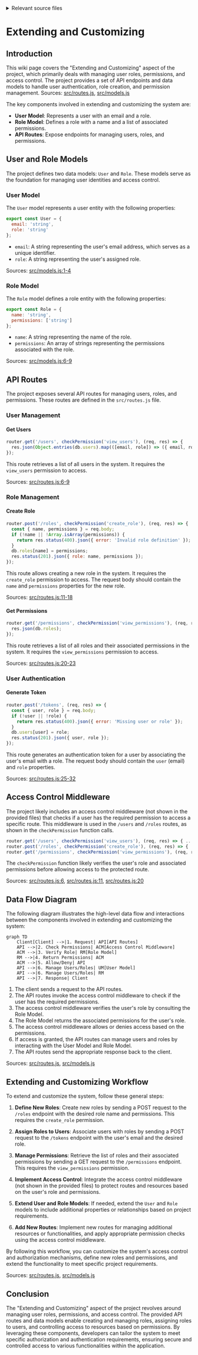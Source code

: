 <details>
<summary>Relevant source files</summary>

The following files were used as context for generating this wiki page:

- [src/models.js](https://github.com/aanickode/access-control-service/blob/main/src/models.js)
- [src/routes.js](https://github.com/aanickode/access-control-service/blob/main/src/routes.js)
</details>

# Extending and Customizing

## Introduction

This wiki page covers the "Extending and Customizing" aspect of the project, which primarily deals with managing user roles, permissions, and access control. The project provides a set of API endpoints and data models to handle user authentication, role creation, and permission management.
Sources: [src/routes.js](), [src/models.js]()

The key components involved in extending and customizing the system are:

- **User Model**: Represents a user with an email and a role.
- **Role Model**: Defines a role with a name and a list of associated permissions.
- **API Routes**: Expose endpoints for managing users, roles, and permissions.

## User and Role Models

The project defines two data models: `User` and `Role`. These models serve as the foundation for managing user identities and access control.

### User Model

The `User` model represents a user entity with the following properties:

```javascript
export const User = {
  email: 'string',
  role: 'string'
};
```

- `email`: A string representing the user's email address, which serves as a unique identifier.
- `role`: A string representing the user's assigned role.

Sources: [src/models.js:1-4]()

### Role Model

The `Role` model defines a role entity with the following properties:

```javascript
export const Role = {
  name: 'string',
  permissions: ['string']
};
```

- `name`: A string representing the name of the role.
- `permissions`: An array of strings representing the permissions associated with the role.

Sources: [src/models.js:6-9]()

## API Routes

The project exposes several API routes for managing users, roles, and permissions. These routes are defined in the `src/routes.js` file.

### User Management

#### Get Users

```javascript
router.get('/users', checkPermission('view_users'), (req, res) => {
  res.json(Object.entries(db.users).map(([email, role]) => ({ email, role })));
});
```

This route retrieves a list of all users in the system. It requires the `view_users` permission to access.

Sources: [src/routes.js:6-9]()

### Role Management

#### Create Role

```javascript
router.post('/roles', checkPermission('create_role'), (req, res) => {
  const { name, permissions } = req.body;
  if (!name || !Array.isArray(permissions)) {
    return res.status(400).json({ error: 'Invalid role definition' });
  }
  db.roles[name] = permissions;
  res.status(201).json({ role: name, permissions });
});
```

This route allows creating a new role in the system. It requires the `create_role` permission to access. The request body should contain the `name` and `permissions` properties for the new role.

Sources: [src/routes.js:11-18]()

#### Get Permissions

```javascript
router.get('/permissions', checkPermission('view_permissions'), (req, res) => {
  res.json(db.roles);
});
```

This route retrieves a list of all roles and their associated permissions in the system. It requires the `view_permissions` permission to access.

Sources: [src/routes.js:20-23]()

### User Authentication

#### Generate Token

```javascript
router.post('/tokens', (req, res) => {
  const { user, role } = req.body;
  if (!user || !role) {
    return res.status(400).json({ error: 'Missing user or role' });
  }
  db.users[user] = role;
  res.status(201).json({ user, role });
});
```

This route generates an authentication token for a user by associating the user's email with a role. The request body should contain the `user` (email) and `role` properties.

Sources: [src/routes.js:25-32]()

## Access Control Middleware

The project likely includes an access control middleware (not shown in the provided files) that checks if a user has the required permission to access a specific route. This middleware is used in the `/users` and `/roles` routes, as shown in the `checkPermission` function calls.

```javascript
router.get('/users', checkPermission('view_users'), (req, res) => { ... });
router.post('/roles', checkPermission('create_role'), (req, res) => { ... });
router.get('/permissions', checkPermission('view_permissions'), (req, res) => { ... });
```

The `checkPermission` function likely verifies the user's role and associated permissions before allowing access to the protected route.

Sources: [src/routes.js:6](), [src/routes.js:11](), [src/routes.js:20]()

## Data Flow Diagram

The following diagram illustrates the high-level data flow and interactions between the components involved in extending and customizing the system:

```mermaid
graph TD
    Client[Client] -->|1. Request| API[API Routes]
    API -->|2. Check Permissions| ACM[Access Control Middleware]
    ACM -->|3. Verify Role| RM[Role Model]
    RM -->|4. Return Permissions| ACM
    ACM -->|5. Allow/Deny| API
    API -->|6. Manage Users/Roles| UM[User Model]
    API -->|6. Manage Users/Roles| RM
    API -->|7. Response| Client
```

1. The client sends a request to the API routes.
2. The API routes invoke the access control middleware to check if the user has the required permissions.
3. The access control middleware verifies the user's role by consulting the Role Model.
4. The Role Model returns the associated permissions for the user's role.
5. The access control middleware allows or denies access based on the permissions.
6. If access is granted, the API routes can manage users and roles by interacting with the User Model and Role Model.
7. The API routes send the appropriate response back to the client.

Sources: [src/routes.js](), [src/models.js]()

## Extending and Customizing Workflow

To extend and customize the system, follow these general steps:

1. **Define New Roles**: Create new roles by sending a POST request to the `/roles` endpoint with the desired role name and permissions. This requires the `create_role` permission.

2. **Assign Roles to Users**: Associate users with roles by sending a POST request to the `/tokens` endpoint with the user's email and the desired role.

3. **Manage Permissions**: Retrieve the list of roles and their associated permissions by sending a GET request to the `/permissions` endpoint. This requires the `view_permissions` permission.

4. **Implement Access Control**: Integrate the access control middleware (not shown in the provided files) to protect routes and resources based on the user's role and permissions.

5. **Extend User and Role Models**: If needed, extend the `User` and `Role` models to include additional properties or relationships based on project requirements.

6. **Add New Routes**: Implement new routes for managing additional resources or functionalities, and apply appropriate permission checks using the access control middleware.

By following this workflow, you can customize the system's access control and authorization mechanisms, define new roles and permissions, and extend the functionality to meet specific project requirements.

Sources: [src/routes.js](), [src/models.js]()

## Conclusion

The "Extending and Customizing" aspect of the project revolves around managing user roles, permissions, and access control. The provided API routes and data models enable creating and managing roles, assigning roles to users, and controlling access to resources based on permissions. By leveraging these components, developers can tailor the system to meet specific authorization and authentication requirements, ensuring secure and controlled access to various functionalities within the application.